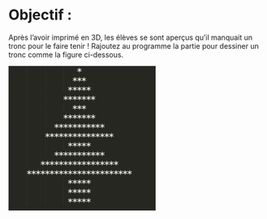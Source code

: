 # Objectif :
Après l’avoir imprimé en 3D, les élèves se sont aperçus qu’il manquait un tronc pour le faire
tenir !
Rajoutez au programme la partie pour dessiner un tronc comme la figure ci-dessous.

![Image Niveau 2](https://github.com/ThomasSEGALEN/ChristmasTree/blob/main/Level%202/Level2.PNG)

